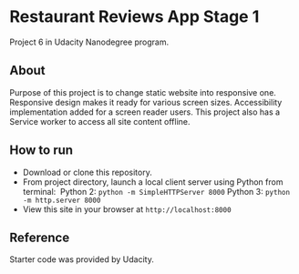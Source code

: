 # Restaurant Reviews App Stage 1
Project 6 in Udacity Nanodegree program.

## About
Purpose of this project is to change static website into responsive one. Responsive design makes it ready for various screen sizes. Accessibility implementation added for a screen reader users. This project also has a Service worker to access all site content offline.

## How to run
- Download or clone this repository.
- From project directory, launch a local client server using Python from terminal: 
Python 2: `python -m SimpleHTTPServer 8000`
Python 3: `python -m http.server 8000`
- View this site in your browser at `http://localhost:8000`

## Reference
Starter code was provided by Udacity.
